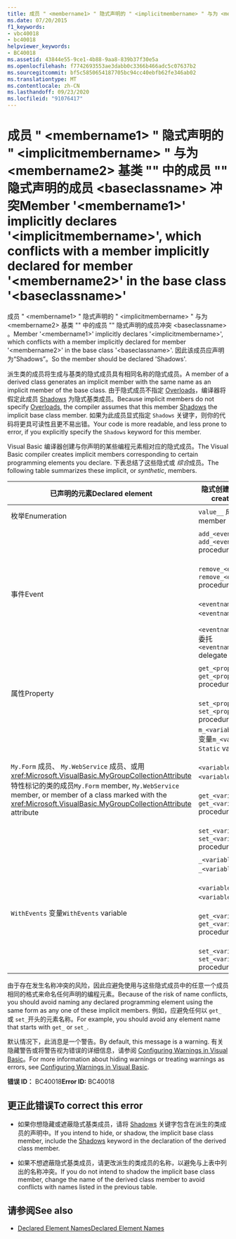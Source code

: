 ```yaml
---
title: 成员 " <membername1> " 隐式声明的 " <implicitmembername> " 与为 <membername2> 基类 "" 中的成员 "" 隐式声明的成员 <baseclassname> 冲突
ms.date: 07/20/2015
f1_keywords:
- vbc40018
- bc40018
helpviewer_keywords:
- BC40018
ms.assetid: 43844e55-9ce1-4b88-9aa8-839b37f30e5a
ms.openlocfilehash: f7742693553ae3dabb0c3366b466adc5c07637b2
ms.sourcegitcommit: bf5c5850654187705bc94cc40ebfb62fe346ab02
ms.translationtype: MT
ms.contentlocale: zh-CN
ms.lasthandoff: 09/23/2020
ms.locfileid: "91076417"
---
```

# <a name="member-membername1-implicitly-declares-implicitmembername-which-conflicts-with-a-member-implicitly-declared-for-member-membername2-in-the-base-class-baseclassname"></a><span data-ttu-id="58a17-102">成员 " \<membername1> " 隐式声明的 " \<implicitmembername> " 与为 \<membername2> 基类 "" 中的成员 "" 隐式声明的成员 \<baseclassname> 冲突</span><span class="sxs-lookup"><span data-stu-id="58a17-102">Member '\<membername1>' implicitly declares '\<implicitmembername>', which conflicts with a member implicitly declared for member '\<membername2>' in the base class '\<baseclassname>'</span></span>

<span data-ttu-id="58a17-103">成员 " \<membername1> " 隐式声明的 " \<implicitmembername> " 与为 \<membername2> 基类 "" 中的成员 "" 隐式声明的成员冲突 \<baseclassname> 。</span><span class="sxs-lookup"><span data-stu-id="58a17-103">Member '\<membername1>' implicitly declares '\<implicitmembername>', which conflicts with a member implicitly declared for member '\<membername2>' in the base class '\<baseclassname>'.</span></span> <span data-ttu-id="58a17-104">因此该成员应声明为“Shadows”。</span><span class="sxs-lookup"><span data-stu-id="58a17-104">So the member should be declared 'Shadows'.</span></span>  
  
 <span data-ttu-id="58a17-105">派生类的成员将生成与基类的隐式成员具有相同名称的隐式成员。</span><span class="sxs-lookup"><span data-stu-id="58a17-105">A member of a derived class generates an implicit member with the same name as an implicit member of the base class.</span></span> <span data-ttu-id="58a17-106">由于隐式成员不指定 [Overloads](../language-reference/modifiers/overloads.md)，编译器将假定此成员 [Shadows](../language-reference/modifiers/shadows.md) 为隐式基类成员。</span><span class="sxs-lookup"><span data-stu-id="58a17-106">Because implicit members do not specify [Overloads](../language-reference/modifiers/overloads.md), the compiler assumes that this member [Shadows](../language-reference/modifiers/shadows.md) the implicit base class member.</span></span> <span data-ttu-id="58a17-107">如果为此成员显式指定 `Shadows` 关键字，则你的代码将更具可读性且更不易出错。</span><span class="sxs-lookup"><span data-stu-id="58a17-107">Your code is more readable, and less prone to error, if you explicitly specify the `Shadows` keyword for this member.</span></span>  
  
 <span data-ttu-id="58a17-108">Visual Basic 编译器创建与你声明的某些编程元素相对应的隐式成员。</span><span class="sxs-lookup"><span data-stu-id="58a17-108">The Visual Basic compiler creates implicit members corresponding to certain programming elements you declare.</span></span> <span data-ttu-id="58a17-109">下表总结了这些隐式或 *综合*成员。</span><span class="sxs-lookup"><span data-stu-id="58a17-109">The following table summarizes these implicit, or *synthetic*, members.</span></span>  
  
|<span data-ttu-id="58a17-110">已声明的元素</span><span class="sxs-lookup"><span data-stu-id="58a17-110">Declared element</span></span>|<span data-ttu-id="58a17-111">隐式创建的成员</span><span class="sxs-lookup"><span data-stu-id="58a17-111">Implicitly created members</span></span>|  
|----------------------|--------------------------------|  
|<span data-ttu-id="58a17-112">枚举</span><span class="sxs-lookup"><span data-stu-id="58a17-112">Enumeration</span></span>|<span data-ttu-id="58a17-113">`value__` 成员</span><span class="sxs-lookup"><span data-stu-id="58a17-113">`value__` member</span></span>|  
|<span data-ttu-id="58a17-114">事件</span><span class="sxs-lookup"><span data-stu-id="58a17-114">Event</span></span>|<span data-ttu-id="58a17-115">`add_<eventname>` 过程</span><span class="sxs-lookup"><span data-stu-id="58a17-115">`add_<eventname>` procedure</span></span><br /><br /> <span data-ttu-id="58a17-116">`remove_<eventname>` 过程</span><span class="sxs-lookup"><span data-stu-id="58a17-116">`remove_<eventname>` procedure</span></span><br /><br /> <span data-ttu-id="58a17-117">`<eventname>Event` 字段</span><span class="sxs-lookup"><span data-stu-id="58a17-117">`<eventname>Event` field</span></span><br /><br /> <span data-ttu-id="58a17-118">`<eventname>EventHandler` 委托</span><span class="sxs-lookup"><span data-stu-id="58a17-118">`<eventname>EventHandler` delegate</span></span>|  
|<span data-ttu-id="58a17-119">属性</span><span class="sxs-lookup"><span data-stu-id="58a17-119">Property</span></span>|<span data-ttu-id="58a17-120">`get_<propertyname>` 过程</span><span class="sxs-lookup"><span data-stu-id="58a17-120">`get_<propertyname>` procedure</span></span><br /><br /> <span data-ttu-id="58a17-121">`set_<propertyname>` 过程</span><span class="sxs-lookup"><span data-stu-id="58a17-121">`set_<propertyname>` procedure</span></span>|  
|<span data-ttu-id="58a17-122">`My.Form` 成员、 `My.WebService` 成员、或用 <xref:Microsoft.VisualBasic.MyGroupCollectionAttribute> 特性标记的类的成员</span><span class="sxs-lookup"><span data-stu-id="58a17-122">`My.Form` member, `My.WebService` member, or member of a class marked with the <xref:Microsoft.VisualBasic.MyGroupCollectionAttribute> attribute</span></span>|<span data-ttu-id="58a17-123">`m_<variablename>``Static`变量</span><span class="sxs-lookup"><span data-stu-id="58a17-123">`m_<variablename>` `Static` variable</span></span><br /><br /> <span data-ttu-id="58a17-124">`<variablename>` 属性</span><span class="sxs-lookup"><span data-stu-id="58a17-124">`<variablename>` property</span></span><br /><br /> <span data-ttu-id="58a17-125">`get_<variablename>` 过程</span><span class="sxs-lookup"><span data-stu-id="58a17-125">`get_<variablename>` procedure</span></span><br /><br /> <span data-ttu-id="58a17-126">`set_<variablename>` 过程</span><span class="sxs-lookup"><span data-stu-id="58a17-126">`set_<variablename>` procedure</span></span>|  
|<span data-ttu-id="58a17-127">`WithEvents` 变量</span><span class="sxs-lookup"><span data-stu-id="58a17-127">`WithEvents` variable</span></span>|<span data-ttu-id="58a17-128">`_<variablename>` 变量</span><span class="sxs-lookup"><span data-stu-id="58a17-128">`_<variablename>` variable</span></span><br /><br /> <span data-ttu-id="58a17-129">`<variablename>` 属性</span><span class="sxs-lookup"><span data-stu-id="58a17-129">`<variablename>` property</span></span><br /><br /> <span data-ttu-id="58a17-130">`get_<variablename>` 过程</span><span class="sxs-lookup"><span data-stu-id="58a17-130">`get_<variablename>` procedure</span></span><br /><br /> <span data-ttu-id="58a17-131">`set_<variablename>` 过程</span><span class="sxs-lookup"><span data-stu-id="58a17-131">`set_<variablename>` procedure</span></span>|  
  
 <span data-ttu-id="58a17-132">由于存在发生名称冲突的风险，因此应避免使用与这些隐式成员中的任意一个成员相同的格式来命名任何声明的编程元素。</span><span class="sxs-lookup"><span data-stu-id="58a17-132">Because of the risk of name conflicts, you should avoid naming any declared programming element using the same form as any one of these implicit members.</span></span> <span data-ttu-id="58a17-133">例如，应避免任何以 `get_` 或 `set_`开头的元素名称。</span><span class="sxs-lookup"><span data-stu-id="58a17-133">For example, you should avoid any element name that starts with `get_` or `set_`.</span></span>  
  
 <span data-ttu-id="58a17-134">默认情况下，此消息是一个警告。</span><span class="sxs-lookup"><span data-stu-id="58a17-134">By default, this message is a warning.</span></span> <span data-ttu-id="58a17-135">有关隐藏警告或将警告视为错误的详细信息，请参阅 [Configuring Warnings in Visual Basic](/visualstudio/ide/configuring-warnings-in-visual-basic)。</span><span class="sxs-lookup"><span data-stu-id="58a17-135">For more information about hiding warnings or treating warnings as errors, see [Configuring Warnings in Visual Basic](/visualstudio/ide/configuring-warnings-in-visual-basic).</span></span>  
  
 <span data-ttu-id="58a17-136">**错误 ID：** BC40018</span><span class="sxs-lookup"><span data-stu-id="58a17-136">**Error ID:** BC40018</span></span>  
  
## <a name="to-correct-this-error"></a><span data-ttu-id="58a17-137">更正此错误</span><span class="sxs-lookup"><span data-stu-id="58a17-137">To correct this error</span></span>  
  
- <span data-ttu-id="58a17-138">如果你想隐藏或遮蔽隐式基类成员，请将 [Shadows](../language-reference/modifiers/shadows.md) 关键字包含在派生的类成员的声明中。</span><span class="sxs-lookup"><span data-stu-id="58a17-138">If you intend to hide, or shadow, the implicit base class member, include the [Shadows](../language-reference/modifiers/shadows.md) keyword in the declaration of the derived class member.</span></span>  
  
- <span data-ttu-id="58a17-139">如果不想遮蔽隐式基类成员，请更改派生的类成员的名称，以避免与上表中列出的名称冲突。</span><span class="sxs-lookup"><span data-stu-id="58a17-139">If you do not intend to shadow the implicit base class member, change the name of the derived class member to avoid conflicts with names listed in the previous table.</span></span>  
  
## <a name="see-also"></a><span data-ttu-id="58a17-140">请参阅</span><span class="sxs-lookup"><span data-stu-id="58a17-140">See also</span></span>

- [<span data-ttu-id="58a17-141">Declared Element Names</span><span class="sxs-lookup"><span data-stu-id="58a17-141">Declared Element Names</span></span>](../programming-guide/language-features/declared-elements/declared-element-names.md)
